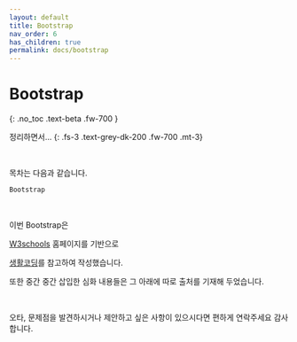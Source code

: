 ```yaml
---
layout: default
title: Bootstrap
nav_order: 6
has_children: true
permalink: docs/bootstrap
---
```


# Bootstrap
{: .no_toc .text-beta .fw-700 }

정리하면서...
{: .fs-3 .text-grey-dk-200 .fw-700 .mt-3}



<br>

목차는 다음과 같습니다.

```html
Bootstrap

```

<br>

이번 Bootstrap은

[W3schools](https://www.w3schools.com/) 홈페이지를 기반으로

[생활코딩](https://opentutorials.org/module/1)를 참고하여 작성했습니다.

또한 중간 중간 삽입한 심화 내용들은 그 아래에 따로 출처를 기재해 두었습니다.

<br>

오타, 문제점을 발견하시거나 제안하고 싶은 사항이 있으시다면 편하게 연락주세요 감사합니다.
